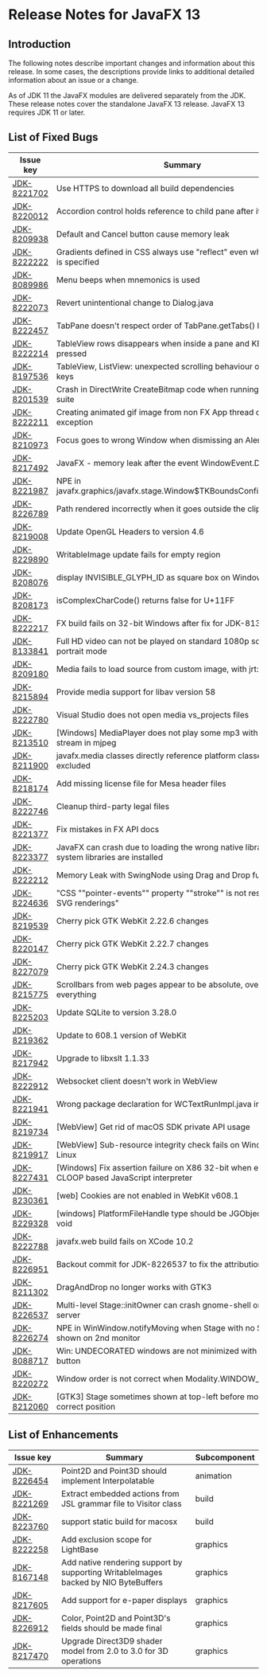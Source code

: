 # Release Notes for JavaFX 13

## Introduction

The following notes describe important changes and information about this release. In some cases, the descriptions provide links to additional detailed information about an issue or a change.

As of JDK 11 the JavaFX modules are delivered separately from the JDK. These release notes cover the standalone JavaFX 13 release. JavaFX 13 requires JDK 11 or later.

## List of Fixed Bugs

Issue key|Summary|Subcomponent
---------|-------|------------
[JDK-8221702](https://bugs.openjdk.org/browse/JDK-8221702)|Use HTTPS to download all build dependencies|build
[JDK-8220012](https://bugs.openjdk.org/browse/JDK-8220012)|Accordion control holds reference to child pane after it is removed|controls
[JDK-8209938](https://bugs.openjdk.org/browse/JDK-8209938)|Default and Cancel button cause memory leak|controls
[JDK-8222222](https://bugs.openjdk.org/browse/JDK-8222222)|Gradients defined in CSS always use "reflect" even when "repeat" is specified|controls
[JDK-8089986](https://bugs.openjdk.org/browse/JDK-8089986)|Menu beeps when mnemonics is used|controls
[JDK-8222073](https://bugs.openjdk.org/browse/JDK-8222073)|Revert unintentional change to Dialog.java|controls
[JDK-8222457](https://bugs.openjdk.org/browse/JDK-8222457)|TabPane doesn't respect order of TabPane.getTabs() list|controls
[JDK-8222214](https://bugs.openjdk.org/browse/JDK-8222214)|TableView rows disappears when inside a pane and KEY_UP is pressed|controls
[JDK-8197536](https://bugs.openjdk.org/browse/JDK-8197536)|TableView, ListView: unexpected scrolling behaviour on up/down keys|controls
[JDK-8201539](https://bugs.openjdk.org/browse/JDK-8201539)|Crash in DirectWrite CreateBitmap code when running TestFX test suite|graphics
[JDK-8222211](https://bugs.openjdk.org/browse/JDK-8222211)|Creating animated gif image from non FX App thread causes exception|graphics
[JDK-8210973](https://bugs.openjdk.org/browse/JDK-8210973)|Focus goes to wrong Window when dismissing an Alert|graphics
[JDK-8217492](https://bugs.openjdk.org/browse/JDK-8217492)|JavaFX - memory leak after the event WindowEvent.DESTROY|graphics
[JDK-8221987](https://bugs.openjdk.org/browse/JDK-8221987)|NPE in javafx.graphics/javafx.stage.Window$TKBoundsConfigurator.apply|graphics
[JDK-8226789](https://bugs.openjdk.org/browse/JDK-8226789)|Path rendered incorrectly when it goes outside the clipping region|graphics
[JDK-8219008](https://bugs.openjdk.org/browse/JDK-8219008)|Update OpenGL Headers to version 4.6|graphics
[JDK-8229890](https://bugs.openjdk.org/browse/JDK-8229890)|WritableImage update fails for empty region|graphics
[JDK-8208076](https://bugs.openjdk.org/browse/JDK-8208076)|display INVISIBLE_GLYPH_ID as square box on Windows|graphics
[JDK-8208173](https://bugs.openjdk.org/browse/JDK-8208173)|isComplexCharCode() returns false for U+11FF|graphics
[JDK-8222217](https://bugs.openjdk.org/browse/JDK-8222217)|FX build fails on 32-bit Windows after fix for JDK-8133841|media
[JDK-8133841](https://bugs.openjdk.org/browse/JDK-8133841)|Full HD video can not be played on standard 1080p screen in portrait mode|media
[JDK-8209180](https://bugs.openjdk.org/browse/JDK-8209180)|Media fails to load source from custom image, with jrt: URL|media
[JDK-8215894](https://bugs.openjdk.org/browse/JDK-8215894)|Provide media support for libav version 58|media
[JDK-8222780](https://bugs.openjdk.org/browse/JDK-8222780)|Visual Studio does not open media vs_projects files|media
[JDK-8213510](https://bugs.openjdk.org/browse/JDK-8213510)|[Windows] MediaPlayer does not play some mp3 with artwork stream in mjpeg|media
[JDK-8211900](https://bugs.openjdk.org/browse/JDK-8211900)|javafx.media classes directly reference platform classes that are excluded|media
[JDK-8218174](https://bugs.openjdk.org/browse/JDK-8218174)|Add missing license file for Mesa header files|other
[JDK-8222746](https://bugs.openjdk.org/browse/JDK-8222746)|Cleanup third-party legal files|other
[JDK-8221377](https://bugs.openjdk.org/browse/JDK-8221377)|Fix mistakes in FX API docs|other
[JDK-8223377](https://bugs.openjdk.org/browse/JDK-8223377)|JavaFX can crash due to loading the wrong native libraries if system libraries are installed|other
[JDK-8222212](https://bugs.openjdk.org/browse/JDK-8222212)|Memory Leak with SwingNode using Drag and Drop function|swing
[JDK-8224636](https://bugs.openjdk.org/browse/JDK-8224636)|"CSS ""pointer-events"" property ""stroke"" is not respected for SVG renderings"|web
[JDK-8219539](https://bugs.openjdk.org/browse/JDK-8219539)|Cherry pick GTK WebKit 2.22.6 changes|web
[JDK-8220147](https://bugs.openjdk.org/browse/JDK-8220147)|Cherry pick GTK WebKit 2.22.7 changes|web
[JDK-8227079](https://bugs.openjdk.org/browse/JDK-8227079)|Cherry pick GTK WebKit 2.24.3 changes|web
[JDK-8215775](https://bugs.openjdk.org/browse/JDK-8215775)|Scrollbars from web pages appear to be absolute, overlapping everything|web
[JDK-8225203](https://bugs.openjdk.org/browse/JDK-8225203)|Update SQLite to version 3.28.0|web
[JDK-8219362](https://bugs.openjdk.org/browse/JDK-8219362)|Update to 608.1 version of WebKit|web
[JDK-8217942](https://bugs.openjdk.org/browse/JDK-8217942)|Upgrade to libxslt 1.1.33|web
[JDK-8222912](https://bugs.openjdk.org/browse/JDK-8222912)|Websocket client doesn't work in WebView|web
[JDK-8221941](https://bugs.openjdk.org/browse/JDK-8221941)|Wrong package declaration for WCTextRunImpl.java in web module|web
[JDK-8219734](https://bugs.openjdk.org/browse/JDK-8219734)|[WebView] Get rid of macOS SDK private API usage|web
[JDK-8219917](https://bugs.openjdk.org/browse/JDK-8219917)|[WebView] Sub-resource integrity check fails on Windows and Linux|web
[JDK-8227431](https://bugs.openjdk.org/browse/JDK-8227431)|[Windows] Fix assertion failure on X86 32-bit when enabling CLOOP based JavaScript interpreter|web
[JDK-8230361](https://bugs.openjdk.org/browse/JDK-8230361)|[web] Cookies are not enabled in WebKit v608.1 |web
[JDK-8229328](https://bugs.openjdk.org/browse/JDK-8229328)|[windows] PlatformFileHandle type should be JGObject rather than void 
[JDK-8222788](https://bugs.openjdk.org/browse/JDK-8222788)|javafx.web build fails on XCode 10.2|web
[JDK-8226951](https://bugs.openjdk.org/browse/JDK-8226951)|Backout commit for JDK-8226537 to fix the attribution|window-toolkit
[JDK-8211302](https://bugs.openjdk.org/browse/JDK-8211302)|DragAndDrop no longer works with GTK3|window-toolkit
[JDK-8226537](https://bugs.openjdk.org/browse/JDK-8226537)|Multi-level Stage::initOwner can crash gnome-shell or X.org server|window-toolkit
[JDK-8226274](https://bugs.openjdk.org/browse/JDK-8226274)|NPE in WinWindow.notifyMoving when Stage with no Scene is shown on 2nd monitor|window-toolkit
[JDK-8088717](https://bugs.openjdk.org/browse/JDK-8088717)|Win: UNDECORATED windows are not minimized with the taskbar button|window-toolkit
[JDK-8220272](https://bugs.openjdk.org/browse/JDK-8220272)|Window order is not correct when Modality.WINDOW_MODAL|window-toolkit
[JDK-8212060](https://bugs.openjdk.org/browse/JDK-8212060)|[GTK3] Stage sometimes shown at top-left before moving to correct position|window-toolkit


## List of Enhancements

Issue key|Summary|Subcomponent
---------|-------|------------
[JDK-8226454](https://bugs.openjdk.org/browse/JDK-8226454)|Point2D and Point3D should implement Interpolatable|animation
[JDK-8221269](https://bugs.openjdk.org/browse/JDK-8221269)|Extract embedded actions from JSL grammar file to Visitor class|build
[JDK-8223760](https://bugs.openjdk.org/browse/JDK-8223760)|support static build for macosx|build
[JDK-8222258](https://bugs.openjdk.org/browse/JDK-8222258)|Add exclusion scope for LightBase|graphics
[JDK-8167148](https://bugs.openjdk.org/browse/JDK-8167148)|Add native rendering support  by supporting WritableImages backed by NIO ByteBuffers|graphics
[JDK-8217605](https://bugs.openjdk.org/browse/JDK-8217605)|Add support for e-paper displays|graphics
[JDK-8226912](https://bugs.openjdk.org/browse/JDK-8226912)|Color, Point2D and Point3D's fields should be made final|graphics
[JDK-8217470](https://bugs.openjdk.org/browse/JDK-8217470)|Upgrade Direct3D9 shader model from 2.0 to 3.0 for 3D operations|graphics
